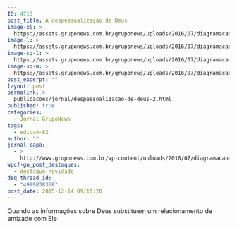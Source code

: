```yaml
---
ID: 4713
post_title: A despessoalização de Deus
image-xl: >
  https://assets.gruponews.com.br/gruponews/uploads/2016/07/diagramacao-gruponews-dezembro-grafica-final-1-1920x1080.jpg
image-l: >
  https://assets.gruponews.com.br/gruponews/uploads/2016/07/diagramacao-gruponews-dezembro-grafica-final-1-1280x720.jpg
image-sq-l: >
  https://assets.gruponews.com.br/gruponews/uploads/2016/07/diagramacao-gruponews-dezembro-grafica-final-1-1280x1280.jpg
image-sq-m: >
  https://assets.gruponews.com.br/gruponews/uploads/2016/07/diagramacao-gruponews-dezembro-grafica-final-1-720x720.jpg
post_excerpt: ""
layout: post
permalink: >
  publicacoes/jornal/despessoalizacao-de-deus-2.html
published: true
categories:
  - Jornal GrupoNews
tags:
  - edicao-82
author: ""
jornal_capa:
  - >
    http://www.gruponews.com.br/wp-content/uploads/2016/07/diagramacao-gruponews-dezembro-grafica-final-1.jpg
wpcf-gn_post_destaques:
  - destaque_novidade
dsq_thread_id:
  - "4999838368"
post_date: 2015-12-14 09:16:20
---
```

Quando as informações sobre Deus substituem um relacionamento de amizade com Ele